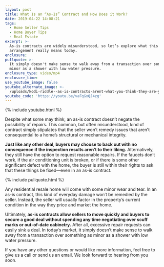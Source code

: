 ```yaml
---
layout: post
title: What Is an “As-Is” Contract and How Does it Work?
date: 2019-04-22 14:08:21
tags:
  - Home Seller Tips
  - Home Buyer Tips
  - Real Estate
excerpt: >-
  As-is contracts are widely misunderstood, so let’s explore what this
  arrangement really means today.
enclosure:
pullquote: >-
  It simply doesn't make sense to walk away from a transaction over something as
  minor as a shower with low water pressure.
enclosure_type: video/mp4
enclosure_time:
use_youtube_image: false
youtube_alternate_image: >-
  /uploads/kodi-riddle--as-is-contracts-arent-what-you-think-they-are-youtube.jpg
youtube_code: 'https://youtu.be/vaFqGxQJ4zg'
---
```


{% include youtube.html %}

Despite what some may think, an as-is contract doesn’t negate the possibility of repairs. This common, but often misunderstood, kind of contract simply stipulates that the seller won’t remedy issues that aren’t consequential to a home’s structural or mechanical integrity.&nbsp;

**Just like any other deal, buyers may choose to back out with no consequence if the inspection results aren’t to their liking.** Alternatively, they still have the option to request reasonable repairs. If the faucets don’t work, if the air conditioning unit is broken, or if there is some other significant defect with the home, the buyer is still within their rights to ask that these things be fixed—even in an as-is contract.

{% include pullquote.html %}

Any residential resale home will come with some minor wear and tear. In an as-is contract, this kind of everyday damage won’t be remedied by the seller. Instead, the seller will usually factor in the property’s current condition in the way they price and market the home.&nbsp;

Ultimately, **as-is contracts allow sellers to move quickly and buyers to secure a good deal without spending any time negotiating over scuff marks or out-of-date cabinetry.** After all, excessive repair requests can easily sink a deal. In today’s market, it simply doesn’t make sense to walk away from a transaction over something as minor as a shower with low water pressure.&nbsp;

If you have any other questions or would like more information, feel free to give us a call or send us an email. We look forward to hearing from you soon.